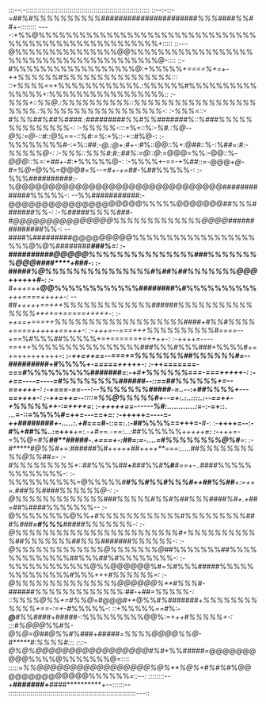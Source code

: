 :::--:-::::::::::::::::::::::::::::::::::::::::::::::::::::::::::::::
::--:-::-=*##%#%%%%%%%%%%######################%%%####%%##*+-::::::::
----:+%%@%%%%%%%%%%%%%%%%%%%%%%%%%%%%%%%%%%%%%%%%%%%%%%%%%%%%%%+:::::
::---@%%%%%%%%%%%%%%%@@%%%%%%%%%%%%%%%%%%%%%%%%%%%%%%%%%%%%%%%%@-::::
::-#%%%%%%%%%%%%%%%%%%@:+%%%%%+*====%+=+-++%%%%%%#%%%%%%%%%%%%%%%%:::
::+%%%%*==+%%%%%%%%%%%%.:%%%%%%#%%%%%%%%%%%%%%%+:%%%%%%%%%%%%%%%%%*::
:-%%%+::%%@.:%%%%%%%%%%::%%%%%%%%%%%%%%%%%%%%%%.:%%%%%%%%%%%%%%%%%%-:
:-%%%=::-#%%%##%##%####.:#########%%#%%#######%::%###%%%%%%%%%%%%%%-:
:-%%%%%*-:::=%=::%*:-%#.:%@--@%:=@-::#*::@%==*-::%#:=%*:+%::-+::#%@-:
:-%%%%%%%%#-:=%::##*:-@.:@+:*#+-:#%::@@::%+:@##::%-:%##=:#*:-%%%%%@-:
:-%%%::%%%#*:*#::##%:=@::@*:=@@@=%%:-@@::%*-@@@::%=:+##+-#*:+%%%%%@-:
:-%%%%+-==-+%##::=*-*@@@*+@*-*#=%@=*@%%=@@@#=*%--=#+-+*=##-%##%%%%%-:
:-%%%##########:-%@@@@@@@@@@@@@@@@@@@@@@@@@@@@@@@#############%%%%%-:
--%%###########:-@@@@@@@@@@@@@@@@@@@@%%%%%@@@@@@@***#*#%%%#######%%-:
:-%#####%%%%###-#@@@@@@@@@@@@@@@%%%%%%%%%%%%%@@@@#*########*#####%%-:
--####%#########@@@@@@@@@%%%%%%%%%%%%%%%%%%%%%@%@%########*****###%=:
:-#*######*#**##@@@@@%%%%%%%%%%%%%%%###%%%%%%%%@@@####****+*****###-:
:-####*********#%@%%%%%%%%%%%%%%%#%##%##%%%%%%%@@@*****++++++*****#-:
:-**#**+++=++***@@%%%%%%%%%%%%########%#%%%%%%%%%%****+++====+++++*-:
--*##*+++++==+++%%%%%%%%%%%%%######%%%%%%%%%%%%%%%**++=+=====+++++*-:
:-****++==+===++*%%%%%%%%%%%%%%%%%%%####*+#%%#%%%%+====++++++==+++*-:
:-***+++=--===+++%%%%%%%%%%#*====--+==*%#%%%##%%%%%+=+======+=++*++-:
:-*++++=----==+++%%%%%%%%%%%%%%%%###%%%#%%%###+%%%%#+=+=+++++++++**-:
:-*++=++==--===+=%%%%%%%##%%%%%%#=--#########*+#%%%%*+-=====++*+++*-:
:-*++=======-===#%%%%%%%%%#######=:-+**#*****+*%%%%%%===-===+++*++*-:
:-*+==----=----=#%%%%%%%%######*--::==*******#*#%%%%%%+=--==++++***-:
:-*+===-==---:--%%%%%%%#####****-=..--:*******+#*#%%%%+---==++++***-:
:-*++=++=--::::=%%@%%%%%#*+--=+:.:..::::.:--==++-+%%%%%++-:=++++***=:
:-*+++++==------%#:............:*=-:-=+::. ...=-::=%%%%#=++=---==+*=:
:-*+++++=----=-*++########+-.....:.+#*===#-::==:.:-##%%%%==+++=-**#-:
:-**++++=--:-#%+*##%%*..:=+++***+=:.-+#=*=.-==:...:##%%%%%%*+++++**=:
:-***+++=-=%%@=*#%****##**#####-.+===+-:##=:=-....=#%%%%%%%%@%#****=:
:-#*****#@%%#+*=:######%#++*+++*##*++++**===:.....##%%%%%%%%%%@%%##=-
:-#%%%%%%%%%+::*##%%%%##**+**###%%#**%#**#*==*+-..####%%%%%%%%%%%%%-:
:-%%%%%%%%%%=@%%%%%#***#%%#%%#%%%#++##%%##**+:=++=.###%%####%%%%%%@-:
:-@%%%%%%%%%%%%%#**##%%%%%#%%#%##%%%####%*#***+.+*##=##%####%%%%%%%--
:-@%%%%%%%%@%%*+#%%%%%%%%%%%%#%%%%%%%%%###%###**=#%%%**#####%%%%%%%-:
:-@%%%%%%%%%%%%%%%%%%%%%%%%#+%%%%%%%%%%%##%%%%%%%##%%%#######%%%%%%-:
:-@%%%%%%%%%%%%%@%%%%%%%@#*#%%%%%%%##%%%%%%%%%%%%%##%%%##%#%%%%%%%%-:
:-%%%%%%%%%%%%@%%@@@@@@%#=*%*#%%%#####%%%%%%%%%%%%%%#%%%+++*#%%%%%%=:
:-@%%%%%%%%%%%%%%%@@@@@@%**#%%%#-######%%%%%%%%%%%%%:##*-+*##=%%%%%-:
::%%%%@%%+=#%%@*=#@@@#++@%%#*%##*#####+*%%%%%%%%%%%%+==-:=+-#*%%%%%-:
::+%%%%%*==#*%:***-@**#%*%*#*###+#####-:%%%%%%%%%@@%:=+*++*#*%%%%%+-:
:::#%@@@*%%#*%-@%@=@##@%*%#%*#*##+#####=*%%%%@@@@%%@-#*****#:%%%%#:::
::::-@%@%@@@@@@@@@@@@@@@@@#%#*+%%#*####=*@@@@@@@@@@%%%%@%%%%%%%@=::::
:::::=*%%@@@@@@@@@@@@@@@@@%@%**%@%+#%#%*#%@@@@@@@@@@@@@@%%%%%%*=::--:
::::::::--+*******#######*****+************####***********+--::::::--
::::::::::::::::::::::::::::::::::::::::::::::::::::::::::::::::---::
